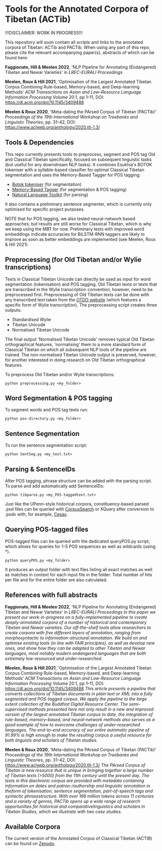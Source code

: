 # Tools for the Annotated Corpora of Tibetan (ACTib)

!!!DISCLAIMER: WORK IN PROGRESS!!!

This repository will soon contain all scripts and links to the annotated corpora of Tibetan: ACTib and PACTib. When using any part of this repo, please cite the relevant accompanying paper(s), abstracts of which can be found here:

**Faggionato, Hill & Meelen 2022**, 'NLP Pipeline for Annotating (Endangered) Tibetan and Newar Varieties' in *LREC-EURALI Proceedings*

**Meelen, Roux & Hill 2021**, 'Optimisation of the Largest Annotated Tibetan Corpus Combining Rule-based, Memory-based, and Deep-learning Methods' *ACM Transactions on Asian and Low-Resource Language Information Processing* Volume 20:1, pp 1–11, DOI: https://dl.acm.org/doi/10.1145/3409488

**Meelen & Roux 2020**, 'Meta-dating the PArsed Corpus of Tibetan (PACTib)' *Proceedings of the 19th International Workshop on Treebanks and Linguistic Theories*, pp. 31–42, DOI: https://www.aclweb.org/anthology/2020.tlt-1.3/

## Tools & Dependencies

This repo currently presents tools to preprocess, segment and POS tag Old and Classical Tibetan specifically, focused on subsequent linguistic tasks (but useful for any downstream NLP tasks). It combines Esukhia's BOTOK tokeniser with a syllable-based classifier for optimal Classical Tibetan segmentation and uses the Memory-Based Tagger for POS tagging:

- [Botok tokeniser](https://github.com/Esukhia/botok) (for segmentation)
- [Memory-Based Tagger](https://github.com/LanguageMachines/mbt/) (for segmentation & POS tagging)
- [Natural Language Toolkit](https://www.nltk.org/) (for parsing)

It also contains a preliminary sentence segmenter, which is currently only optimised for specific project purposes.

NOTE that for POS tagging, we also tested neural-network based approaches, but results are still worse for Classical Tibetan, which is why we keep using the MBT for now. Preliminary tests with improved word embeddings indicate accuracies for BiLSTM-RNN taggers are likely to improve as soon as better embeddings are implemented (see Meelen, Roux & Hill 2021).

## Preprocessing (for Old Tibetan and/or Wylie transcriptions)

Texts in Classical Tibetan Unicode can directly be used as input for word segmentation (tokenisation) and POS tagging. Old Tibetan texts or texts that are transcribed in the Wylie transcription convention, however, need to be preprocessed first. Preprocessing of Old Tibetan texts can be done with any transcribed text taken from the [OTDO website](https://otdo.aa-ken.jp/) (which features a specific form of Wylie transcription). The preprocessing script creates three outputs:
- Standardised Wylie
- Tibetan Unicode
- Normalised Tibetan Unicode

The final output 'Normalised Tibetan Unicode' removes typical Old Tibetan orthographical features, 'normalising' them to a more standard form of Classical Tibetan on which all subsequent NLP tools of the pipeline are trained. The non-normalised Tibetan Unicode output is preserved, however, for another interested in doing research on Old Tibetan orthographical features.

To preprocess Old Tibetan and/or Wylie transcriptions:

`python preprocessing.py <my_folder>`

## Word Segmentation & POS tagging

To segment words and POS tag texts run:

`python pos-directory.py <my_folder>`

## Sentence Segmentation

To run the sentence segmentation script:

`python SentSeg.py <my_text.txt>`

## Parsing & SentenceIDs

After POS tagging, phrase structure can be added with the parsing script. To parse and add automatically add SentenceIDs:

`python tibparse.py <my_POS-taggedtext.txt>`

Just like the UPenn-style historical corpora, constituency-based parsed .psd files can be queried with [CorpusSearch](http://corpussearch.sourceforge.net/) or XQuery after conversion to .psdx with, for example, [Cesax](http://erwinkomen.ruhosting.nl/software/Cesax/).

## Querying POS-tagged files

POS-tagged files can be queried with the dedicated queryPOS.py script, which allows for queries for 1-5 POS sequences as well as wildcards (using \*).

`python queryPOS.py <my_folder>`

It produces an output folder with text files listing all exact matches as well as matches in context for each input file in the folder. Total number of hits per file and for the entire folder are also calculated.

## References with full abstracts

**Faggionato, Hill & Meelen 2022**, 'NLP Pipeline for Annotating (Endangered) Tibetan and Newar Varieties' in *LREC-EURALI Proceedings*
*In this paper we present our work-in-progress on a fully-implemented pipeline to create deeply-annotated corpora of a number of historical and contemporary Tibetan and Newar varieties. Our off-the-shelf tools allow researchers to create corpora with five different layers of annotation, ranging from morphosyntactic to information-structural annotation. We build on and optimise existing tools (in line with FAIR principles), as well as develop new ones, and show how they can be adapted to other Tibetan and Newar languages, most notably modern endangered languages that are both extremely low-resourced and under-researched.*

**Meelen, Roux & Hill 2021**, 'Optimisation of the Largest Annotated Tibetan Corpus Combining Rule-based, Memory-based, and Deep-learning Methods' *ACM Transactions on Asian and Low-Resource Language Information Processing* Volume 20:1, pp 1–11, DOI: https://dl.acm.org/doi/10.1145/3409488
*This article presents a pipeline that converts collections of Tibetan documents in plain text or XML into a fully segmented and POS-tagged corpus. We apply the pipeline to the large extent collection of the Buddhist Digital Resource Center. The semi-supervised methods presented here not only result in a new and improved version of the largest annotated Tibetan corpus to date, the integration of rule-based, memory-based, and neural-network methods also serves as a good example of how to overcome challenges of under-researched languages. The end-to-end accuracy of our entire automatic pipeline of 91.99% is high enough to make the resulting corpus a useful resource for both linguists and scholars of Tibetan studies.*

**Meelen & Roux 2020**, 'Meta-dating the PArsed Corpus of Tibetan (PACTib)' *Proceedings of the 19th International Workshop on Treebanks and Linguistic Theories*, pp. 31–42, DOI: https://www.aclweb.org/anthology/2020.tlt-1.3/
*The PArsed Corpus of Tibetan is new resource that is unique in bringing together a large number of Tibetan texts (>5000) from the 11th century until the present day. The texts in this diachronic corpus are provided with metadata containing information on dates and patron-/authorship and linguistic annotation in theform of tokenisation, sentence segmentation, part-of-speech tags and syntactic phrasestructure. With over 166 million tokens across 11 centuries and a variety of genres, PACTib opens up a wide range of research opportunities for historical and comparativelinguistics and scholars in Tibetan Studies, which we illustrate with two case studies.*


## Available Corpora

The current version of the Annotated Corpus of Classical Tibetan (ACTIB) can be found on [Zenodo](https://zenodo.org/record/3951503#.Yh5VWsanxqs).
